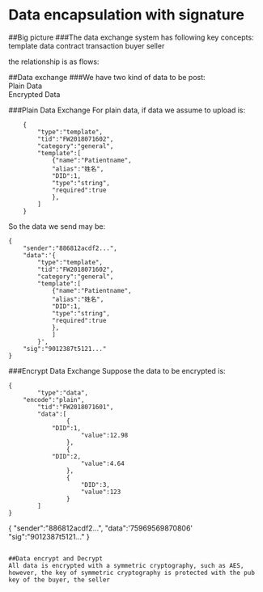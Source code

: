 # Data encapsulation with signature

##Big picture
###The data exchange system has following key concepts:
template
data
contract
transaction
buyer
seller

the relationship is as flows:


##Data exchange
###We have two kind of data to be post:</br>
Plain Data </br>
Encrypted Data </br>

###Plain Data Exchange
For plain data, if data we assume to upload is:</br>
```
	{
		"type":"template",
		"tid":"FW2018071602",
		"category":"general",
		"template":[
			{"name":"Patientname",
			"alias":"姓名",
			"DID":1,
			"type":"string",
			"required":true
			},
		]
	}
```

So the data we send may be:</br>
```
{
	"sender":"886812acdf2...",
	"data":'{
		"type":"template",
		"tid":"FW2018071602",
		"category":"general",
		"template":[
			{"name":"Patientname",
			"alias":"姓名",
			"DID":1,
			"type":"string",
			"required":true
			},
			]
		}',
	"sig":"9012387t5121..."
}
```
###Encrypt Data Exchange
Suppose the data to be encrypted is:
```
{
        "type":"data",
	"encode":"plain",
        "tid":"FW2018071601",
        "data":[
                {
			"DID":1,
                	"value":12.98
                },  
                {
			"DID":2,
                	"value":4.64
                },  
                {
                	"DID":3,
                	"value":123
                }
        ]
}
```
{
	"sender":"886812acdf2...",
	"data":'75969569870806'
	"sig":"9012387t5121..."
}
```

##Data encrypt and Decrypt
All data is encrypted with a symmetric cryptography, such as AES, however, the key of symmetric cryptography is protected with the pub key of the buyer, the seller 

